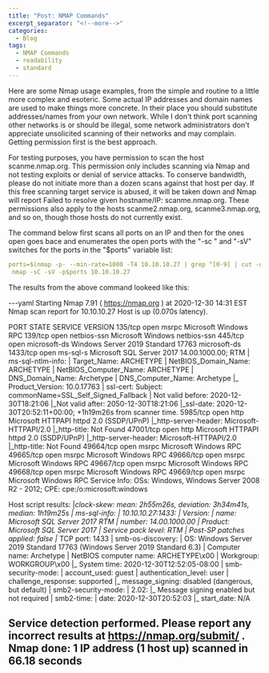 ```yaml
---
title: "Post: NMAP Commands"
excerpt_separator: "<!--more-->"
categories:
  - Blog
tags:
  - NMAP Commands
  - readability
  - standard
---
```


Here are some Nmap usage examples, from the simple and routine to a little more complex and esoteric. Some actual IP addresses and domain names are used to make things more concrete. In their place you should substitute addresses/names from your own network. While I don't think port scanning other networks is or should be illegal, some network administrators don't appreciate unsolicited scanning of their networks and may complain. Getting permission first is the best approach.

For testing purposes, you have permission to scan the host scanme.nmap.org. This permission only includes scanning via Nmap and not testing exploits or denial of service attacks. To conserve bandwidth, please do not initiate more than a dozen scans against that host per day. If this free scanning target service is abused, it will be taken down and Nmap will report Failed to resolve given hostname/IP: scanme.nmap.org. These permissions also apply to the hosts scanme2.nmap.org, scanme3.nmap.org, and so on, though those hosts do not currently exist.

<!--more-->

The command below first scans all ports on an IP and then for the ones open goes bace and enumerates the open ports with the "-sc " and "-sV" switches for the ports in the "$ports" variable list:

```yaml
ports=$(nmap -p- --min-rate=1000 -T4 10.10.10.27 | grep ^[0-9] | cut -d '/' -f 1 | tr '\n' ',' | sed s/,$//)
 nmap -sC -sV -p$ports 10.10.10.27 
```

The results from the above command lookeed like this:

---yaml
Starting Nmap 7.91 ( https://nmap.org ) at 2020-12-30 14:31 EST
Nmap scan report for 10.10.10.27
Host is up (0.070s latency).

PORT      STATE SERVICE      VERSION
135/tcp   open  msrpc        Microsoft Windows RPC
139/tcp   open  netbios-ssn  Microsoft Windows netbios-ssn
445/tcp   open  microsoft-ds Windows Server 2019 Standard 17763 microsoft-ds
1433/tcp  open  ms-sql-s     Microsoft SQL Server 2017 14.00.1000.00; RTM
| ms-sql-ntlm-info: 
|   Target_Name: ARCHETYPE
|   NetBIOS_Domain_Name: ARCHETYPE
|   NetBIOS_Computer_Name: ARCHETYPE
|   DNS_Domain_Name: Archetype
|   DNS_Computer_Name: Archetype
|_  Product_Version: 10.0.17763
| ssl-cert: Subject: commonName=SSL_Self_Signed_Fallback
| Not valid before: 2020-12-30T18:21:06
|_Not valid after:  2050-12-30T18:21:06
|_ssl-date: 2020-12-30T20:52:11+00:00; +1h19m26s from scanner time.
5985/tcp  open  http         Microsoft HTTPAPI httpd 2.0 (SSDP/UPnP)
|_http-server-header: Microsoft-HTTPAPI/2.0
|_http-title: Not Found
47001/tcp open  http         Microsoft HTTPAPI httpd 2.0 (SSDP/UPnP)
|_http-server-header: Microsoft-HTTPAPI/2.0
|_http-title: Not Found
49664/tcp open  msrpc        Microsoft Windows RPC
49665/tcp open  msrpc        Microsoft Windows RPC
49666/tcp open  msrpc        Microsoft Windows RPC
49667/tcp open  msrpc        Microsoft Windows RPC
49668/tcp open  msrpc        Microsoft Windows RPC
49669/tcp open  msrpc        Microsoft Windows RPC
Service Info: OSs: Windows, Windows Server 2008 R2 - 2012; CPE: cpe:/o:microsoft:windows

Host script results:
|_clock-skew: mean: 2h55m26s, deviation: 3h34m41s, median: 1h19m25s
| ms-sql-info: 
|   10.10.10.27:1433: 
|     Version: 
|       name: Microsoft SQL Server 2017 RTM
|       number: 14.00.1000.00
|       Product: Microsoft SQL Server 2017
|       Service pack level: RTM
|       Post-SP patches applied: false
|_    TCP port: 1433
| smb-os-discovery: 
|   OS: Windows Server 2019 Standard 17763 (Windows Server 2019 Standard 6.3)
|   Computer name: Archetype
|   NetBIOS computer name: ARCHETYPE\x00
|   Workgroup: WORKGROUP\x00
|_  System time: 2020-12-30T12:52:05-08:00
| smb-security-mode: 
|   account_used: guest
|   authentication_level: user
|   challenge_response: supported
|_  message_signing: disabled (dangerous, but default)
| smb2-security-mode: 
|   2.02: 
|_    Message signing enabled but not required
| smb2-time: 
|   date: 2020-12-30T20:52:03
|_  start_date: N/A

Service detection performed. Please report any incorrect results at https://nmap.org/submit/ .
Nmap done: 1 IP address (1 host up) scanned in 66.18 seconds
---
